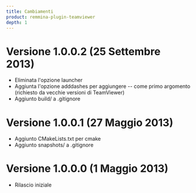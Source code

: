 ```yaml
---
title: Cambiamenti
product: remmina-plugin-teamviewer
depth: 1
---
```


# Versione 1.0.0.2 (25 Settembre 2013)
* Eliminata l'opzione launcher
* Aggiunta l'opzione adddashes per aggiungere -- come primo argomento (richiesto da vecchie versioni di TeamViewer)
* Aggiunto build/ a .gitignore

# Versione 1.0.0.1 (27 Maggio 2013)
* Aggiunto CMakeLists.txt per cmake
* Aggiunto snapshots/ a .gitignore

# Versione 1.0.0.0 (1 Maggio 2013)
* Rilascio iniziale